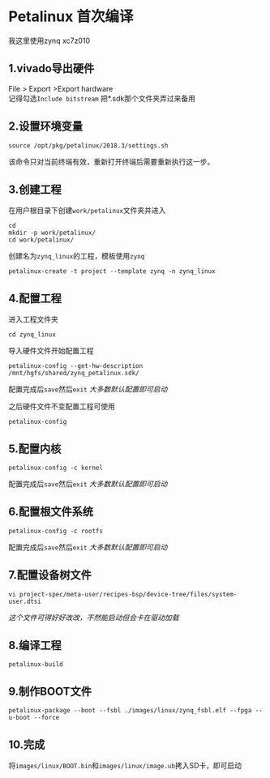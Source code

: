 # Petalinux 首次编译
我这里使用zynq xc7z010
## 1.vivado导出硬件
File > Export >Export hardware  
记得勾选`Include bitstream`
把*.sdk那个文件夹弄过来备用
## 2.设置环境变量
    source /opt/pkg/petalinux/2018.3/settings.sh
该命令只对当前终端有效，重新打开终端后需要重新执行这一步。
## 3.创建工程
在用户根目录下创建`work/petalinux`文件夹并进入

    cd
    mkdir -p work/petalinux/
    cd work/petalinux/
创建名为`zynq_linux`的工程，模板使用`zynq`

    petalinux-create -t project --template zynq -n zynq_linux
## 4.配置工程
进入工程文件夹

    cd zynq_linux
导入硬件文件开始配置工程

    petalinux-config --get-hw-description /mnt/hgfs/shared/zynq_petalinux.sdk/
配置完成后`save`然后`exit` *大多数默认配置即可启动*  

之后硬件文件不变配置工程可使用

    petalinux-config
## 5.配置内核
    petalinux-config -c kernel
配置完成后`save`然后`exit` *大多数默认配置即可启动*
## 6.配置根文件系统
    petalinux-config -c rootfs
配置完成后`save`然后`exit` *大多数默认配置即可启动*
## 7.配置设备树文件
    vi project-spec/meta-user/recipes-bsp/device-tree/files/system-user.dtsi
*这个文件可得好好改改，不然能启动但会卡在驱动加载*
## 8.编译工程
    petalinux-build
## 9.制作BOOT文件
    petalinux-package --boot --fsbl ./images/linux/zynq_fsbl.elf --fpga --u-boot --force
## 10.完成
将`images/linux/BOOT.bin`和`images/linux/image.ub`拷入SD卡，即可启动
